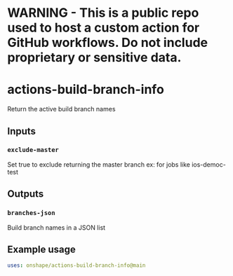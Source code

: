 # **WARNING - This is a public repo used to host a custom action for GitHub workflows. Do not include proprietary or sensitive data.**

# actions-build-branch-info
Return the active build branch names

## Inputs

### `exclude-master`

Set true to exclude returning the master branch ex: for jobs like ios-democ-test

## Outputs

### `branches-json`

Build branch names in a JSON list

## Example usage

```yaml
uses: onshape/actions-build-branch-info@main
```
